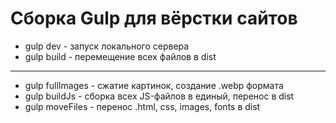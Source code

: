 # Сборка Gulp для вёрстки сайтов

- gulp dev - запуск локального сервера
- gulp build - перемещение всех файлов в dist

---

- gulp fullImages - сжатие картинок, создание .webp формата
- gulp buildJs - сборка всех JS-файлов в единый, перенос в dist
- gulp moveFiles - перенос .html, css, images, fonts в dist